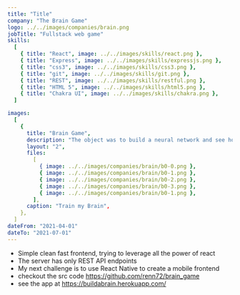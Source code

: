 ```yaml
---
title: "Title"
company: "The Brain Game"
logo: ../../images/companies/brain.png
jobTitle: "Fullstack web game"
skills:
  [
    { title: "React", image: ../../images/skills/react.png },
    { title: "Express", image: ../../images/skills/expressjs.png },
    { title: "css3", image: ../../images/skills/css3.png },
    { title: "git", image: ../../images/skills/git.png },
    { title: "REST", image: ../../images/skills/restful.png },
    { title: "HTML 5", image: ../../images/skills/html5.png },
    { title: "Chakra UI", image: ../../images/skills/chakra.png },
  ]

images:
  [
    {
      title: "Brain Game",
      description: "The object was to build a neural network and see how it would do against the MINST handwriting dataset.",
      layout: "2",
      files:
        [
          { image: ../../images/companies/brain/b0-0.png },
          { image: ../../images/companies/brain/b0-1.png },
          { image: ../../images/companies/brain/b0-2.png },
          { image: ../../images/companies/brain/b0-3.png },
          { image: ../../images/companies/brain/b0-1.png },
        ],
      caption: "Train my Brain",
    },
  ]
dateFrom: "2021-04-01"
dateTo: "2021-07-01"
---
```


- Simple clean fast frontend, trying to leverage all the power of react
- The server has only REST API endpoints
- My next challenge is to use React Native to create a mobile frontend
- checkout the src code https://github.com/renn72/brain_game
- see the app at https://buildabrain.herokuapp.com/
